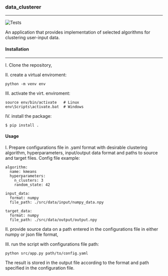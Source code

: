 ### data_clusterer

---

![Tests](https://github.com/horakf/data_clusterer/actions/workflows/tests.yml/badge.svg)

An application that provides implementation of selected algorithms for clustering user-input data.

#### Installation

---

I. Clone the repository,

II. create a virtual enviroment:
```
python -m venv env
```

III. activate the virt. enviroment:
```
source env/bin/activate   # Linux
env\Scripts\activate.bat  # Windows
```

IV. install the package:
```
$ pip install .
```

#### Usage

I. Prepare configurations file in .yaml format with desirable clustering algorithm, hyperparameters, input/output data format and paths to source and target files.
Config file example:
```
algorithm:
  name: kmeans
  hyperparameters:
    n_clusters: 3
    random_state: 42

input_data:
  format: numpy
  file_path: ./src/data/input/numpy_data.npy

target_data:
  format: numpy
  file_path: ./src/data/output/output.npy
```

II. provide source data on a path entered in the configurations file in either numpy or json file format,

III. run the script with configurations file path:
```
python src/app.py path/to/config.yaml
```

The result is stored in the output file according to the format and path specified in the configuration file.

